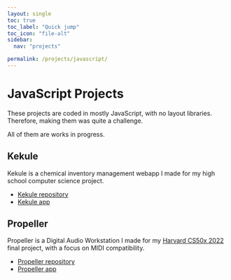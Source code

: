 ```yaml
---
layout: single
toc: true
toc_label: "Quick jump"
toc_icon: "file-alt"
sidebar:
  nav: "projects"

permalink: /projects/javascript/
---
```


# JavaScript Projects
These projects are coded in mostly JavaScript, with no layout libraries. Therefore, making them was quite a challenge.

All of them are works in progress.

## Kekule
Kekule is a chemical inventory management webapp I made for my high school computer science project. 
- [Kekule repository](https://github.com/Bryan351018/Kekule)
- [Kekule app](https://bryan351018.github.io/Kekule)

## Propeller
Propeller is a Digital Audio Workstation I made for my [Harvard CS50x 2022](https://cs50.harvard.edu/x/2022/) final project, with a focus on MIDI compatibility.
- [Propeller repository](https://github.com/Bryan351018/Propeller)
- [Propeller app](https://bryan351018.github.io/Propeller/)
